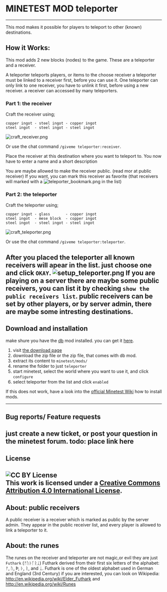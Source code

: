 # MINETEST MOD teleporter #
-----------------------------------------------------------------

This mod makes it possible for players to teleport to other (known) destinations.

## How it Works: ##
This mod adds 2 new blocks (nodes) to the game. These are a teleporter and a receiver.

A teleporter teleports players, or items to the choose receiver
a teleporter must be linked to a receiver first, before you can use it.
One teleporter can only link to one receiver, you have to unlink it first, before using a new receiver.
a receiver can accessed by many teleporters.


### Part 1: the receiver ###
Craft the receiver using;

```
copper ingot - steel ingot - copper ingot
steel ingot  - steel ingot - steel ingot
```

![craft_receiver.png](https://bitbucket.org/repo/anzb59/images/685871294-craft_receiver.png)

Or use the chat command `/giveme teleporter:receiver`.

Place the receiver at this destination where you want to teleport to.
You now have to enter a name and a short description

You are maybe allowed to make the receiver public. (read mor at public receiver)
If you want, you can mark this receiver as favorite (that receivers will marked with a ![teleporter_bookmark.png](https://bitbucket.org/repo/anzb59/images/4022584398-teleporter_bookmark.png) in the list)

### Part 2: the teleporter ###
Craft the teleporter using;

```
copper ingot - glass       - copper ingot
steel ingot  - mese block  - copper ingot
steel ingot  - steel ingot - steel ingot
```
![craft_teleporter.png](https://bitbucket.org/repo/anzb59/images/2855559446-craft_teleporter.png)

Or use the chat command `/giveme teleporter:teleporter`.

After you placed the teleporter all known receivers will apear in the list.
just choose one and click `OKAY`.
![setup_teleporter.png](https://bitbucket.org/repo/anzb59/images/1861039821-setup_teleporter.png)
If you are playing on a server there are maybe some public receivers, you can list it by checking `show the public receivers list`.
public receivers can be set by other players, or by server admin, there are maybe some intresting destinations.
----------------------

## Download and installation ##
make shure you have the [db](https://forum.minetest.net/viewtopic.php?f=11&t=9276) mod installed.
you can get it [here](https://bitbucket.org/adrido/db/downloads).


1. visit [the download page](https://bitbucket.org/kingarthursteam/teleporter/downloads)
2. download the zip file or the zip file, that comes with db mod.
3. extract its content to `minetest/mods/`
4. rename the folder to just `teleporter`
5. start minetest, select the world where you want to use it, and click `configure`
6. select teleporter from the list and click `enabled`

If this does not work, have a look into the [official Minetest Wiki](http://dev.minetest.net/Installing_Mods) how to install mods.

----------------------

## Bug reports/ Feature requests ##
just create a new ticket, or post your question in the minetest forum.
todo: place link here
----------------------

## License ##
![CC BY License](https://i.creativecommons.org/l/by/4.0/88x31.png)  
This work is licensed under a [Creative Commons Attribution 4.0 International License](http://creativecommons.org/licenses/by/4.0/).
----------------------

## About: public receivers ##
A public receiver is a receiver which is marked as public by the server admin.
They appear in the public receiver list, and every player is allowed to link a teleporter to it.

## About: the runes ##
The runes on the receiver and teleporter are not magic,or evil they are just `Futhark` (ᚠᚢᚦᚪᚱᛣ)
Futhark derived from their first six letters of the alphabet: ᚠ, ᚢ, Þ, ᚦ, ᚱ, and ᛣ.
Futhark is one of the oldest alphabet used in German and England (3rd Century)
if you are interested, you can look on Wikipedia:
http://en.wikipedia.org/wiki/Elder_Futhark and http://en.wikipedia.org/wiki/Runes